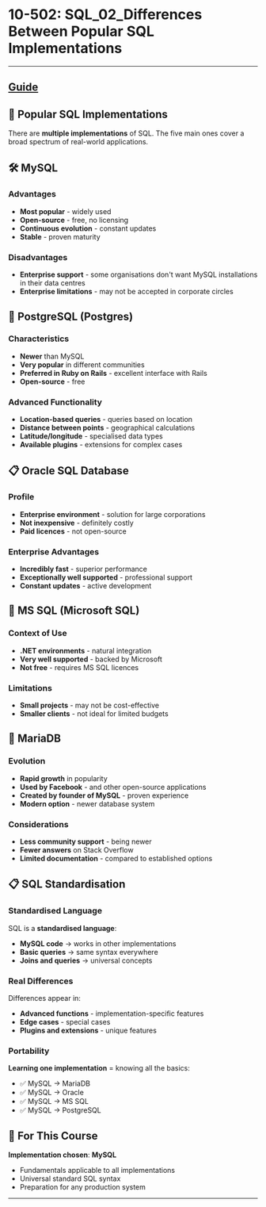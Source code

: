 # 10-502: SQL_02_Differences Between Popular SQL Implementations

---
**[Guide](https://devcamp.com/pt-full-stack-development-javascript-python-react/guide/differences-between-popular-sql-implementations)**
---

## 🎯 Popular SQL Implementations

There are **multiple implementations** of SQL. The five main ones cover a broad spectrum of real-world applications.

## 🛠️ MySQL

### Advantages
- **Most popular** - widely used
- **Open-source** - free, no licensing
- **Continuous evolution** - constant updates
- **Stable** - proven maturity

### Disadvantages
- **Enterprise support** - some organisations don't want MySQL installations in their data centres
- **Enterprise limitations** - may not be accepted in corporate circles

## 📧 PostgreSQL (Postgres)

### Characteristics
- **Newer** than MySQL
- **Very popular** in different communities
- **Preferred in Ruby on Rails** - excellent interface with Rails
- **Open-source** - free

### Advanced Functionality
- **Location-based queries** - queries based on location
- **Distance between points** - geographical calculations
- **Latitude/longitude** - specialised data types
- **Available plugins** - extensions for complex cases

## 📋 Oracle SQL Database

### Profile
- **Enterprise environment** - solution for large corporations
- **Not inexpensive** - definitely costly
- **Paid licences** - not open-source

### Enterprise Advantages
- **Incredibly fast** - superior performance
- **Exceptionally well supported** - professional support
- **Constant updates** - active development

## 🎨 MS SQL (Microsoft SQL)

### Context of Use
- **.NET environments** - natural integration
- **Very well supported** - backed by Microsoft
- **Not free** - requires MS SQL licences

### Limitations
- **Small projects** - may not be cost-effective
- **Smaller clients** - not ideal for limited budgets

## 🚀 MariaDB

### Evolution
- **Rapid growth** in popularity
- **Used by Facebook** - and other open-source applications
- **Created by founder of MySQL** - proven experience
- **Modern option** - newer database system

### Considerations
- **Less community support** - being newer
- **Fewer answers** on Stack Overflow
- **Limited documentation** - compared to established options

## 📋 SQL Standardisation

### Standardised Language
SQL is a **standardised language**:
- **MySQL code** → works in other implementations
- **Basic queries** → same syntax everywhere
- **Joins and queries** → universal concepts

### Real Differences
Differences appear in:
- **Advanced functions** - implementation-specific features  
- **Edge cases** - special cases
- **Plugins and extensions** - unique features

### Portability
**Learning one implementation** = knowing all the basics:
- ✅ MySQL → MariaDB
- ✅ MySQL → Oracle  
- ✅ MySQL → MS SQL
- ✅ MySQL → PostgreSQL

## 🎯 For This Course

**Implementation chosen**: **MySQL**
- Fundamentals applicable to all implementations
- Universal standard SQL syntax
- Preparation for any production system

---
